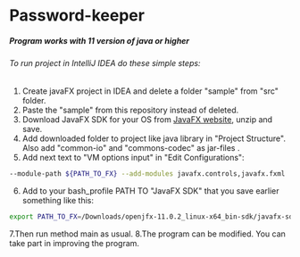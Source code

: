 
# Password-keeper

##### Program works with 11 version of java or higher

###### To run project in IntelliJ IDEA do these simple steps: 

1. Create javaFX project in IDEA and delete a folder "sample" from "src" folder.
2. Paste the "sample" from this repository instead of deleted.
3. Download JavaFX SDK for your OS from [JavaFX website](https://gluonhq.com/products/javafx/), unzip and save.
4. Add downloaded folder to project like java library in "Project Structure".
Also add "common-io" and "commons-codec" as jar-files .
5. Add next text to "VM options input" in "Edit Configurations":
```bash
--module-path ${PATH_TO_FX} --add-modules javafx.controls,javafx.fxml
``` 
6. Add to your bash_profile PATH TO "JavaFX SDK" that you save earlier something like this:
```bash
export PATH_TO_FX=/Downloads/openjfx-11.0.2_linux-x64_bin-sdk/javafx-sdk-11.0.2/lib
``` 
7.Then run method main as usual. 
8.The program can be modified. You can take part in improving the program.
